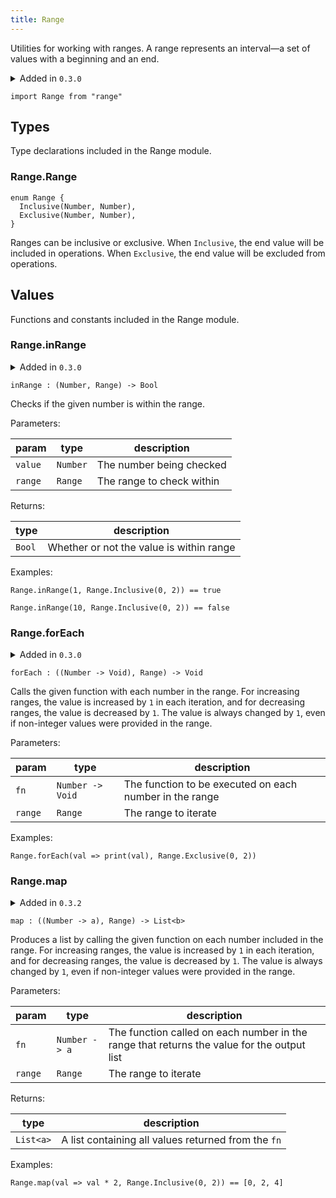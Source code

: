```yaml
---
title: Range
---
```


Utilities for working with ranges. A range represents an interval—a set of values with a beginning and an end.

<details disabled>
<summary tabindex="-1">Added in <code>0.3.0</code></summary>
No other changes yet.
</details>

```grain
import Range from "range"
```

## Types

Type declarations included in the Range module.

### Range.**Range**

```grain
enum Range {
  Inclusive(Number, Number),
  Exclusive(Number, Number),
}
```

Ranges can be inclusive or exclusive. When `Inclusive`, the end value will be included in operations. When `Exclusive`, the end value will be excluded from operations.

## Values

Functions and constants included in the Range module.

### Range.**inRange**

<details disabled>
<summary tabindex="-1">Added in <code>0.3.0</code></summary>
No other changes yet.
</details>

```grain
inRange : (Number, Range) -> Bool
```

Checks if the given number is within the range.

Parameters:

|param|type|description|
|-----|----|-----------|
|`value`|`Number`|The number being checked|
|`range`|`Range`|The range to check within|

Returns:

|type|description|
|----|-----------|
|`Bool`|Whether or not the value is within range|

Examples:

```grain
Range.inRange(1, Range.Inclusive(0, 2)) == true
```

```grain
Range.inRange(10, Range.Inclusive(0, 2)) == false
```

### Range.**forEach**

<details disabled>
<summary tabindex="-1">Added in <code>0.3.0</code></summary>
No other changes yet.
</details>

```grain
forEach : ((Number -> Void), Range) -> Void
```

Calls the given function with each number in the range. For increasing ranges, the value is increased by `1` in each iteration, and for decreasing ranges, the value is decreased by `1`. The value is always changed by `1`, even if non-integer values were provided in the range.

Parameters:

|param|type|description|
|-----|----|-----------|
|`fn`|`Number -> Void`|The function to be executed on each number in the range|
|`range`|`Range`|The range to iterate|

Examples:

```grain
Range.forEach(val => print(val), Range.Exclusive(0, 2))
```

### Range.**map**

<details disabled>
<summary tabindex="-1">Added in <code>0.3.2</code></summary>
No other changes yet.
</details>

```grain
map : ((Number -> a), Range) -> List<b>
```

Produces a list by calling the given function on each number included in the range. For increasing ranges, the value is increased by `1` in each iteration, and for decreasing ranges, the value is decreased by `1`. The value is always changed by `1`, even if non-integer values were provided in the range.

Parameters:

|param|type|description|
|-----|----|-----------|
|`fn`|`Number -> a`|The function called on each number in the range that returns the value for the output list|
|`range`|`Range`|The range to iterate|

Returns:

|type|description|
|----|-----------|
|`List<a>`|A list containing all values returned from the `fn`|

Examples:

```grain
Range.map(val => val * 2, Range.Inclusive(0, 2)) == [0, 2, 4]
```

